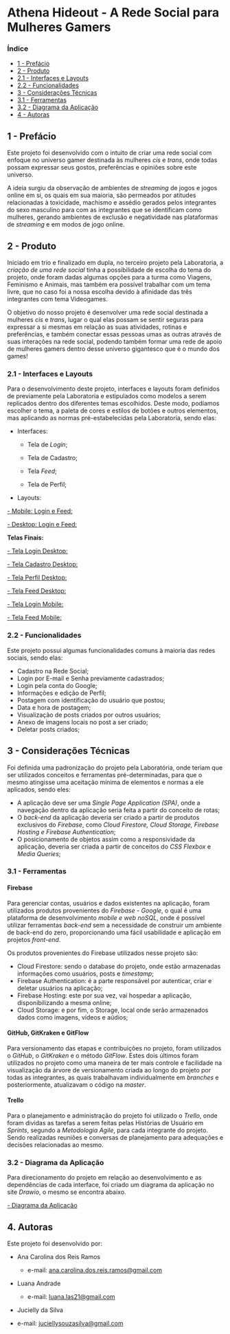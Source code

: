 # Athena Hideout - A Rede Social para Mulheres Gamers


### Índice

* [1 - Prefácio](#1-prefácio)
* [2 - Produto](#2-produto)
 * [2.1 - Interfaces e Layouts](#2.1-interfaces-e-layouts)
 * [2.2 - Funcionalidades](#2.2-funcionalidades)
* [3 - Considerações Técnicas](#3-considerações-técnicas)
 * [3.1 - Ferramentas](#3.1-ferramentas)
 * [3.2 - Diagrama da Aplicação](#3.2-diagrama-da-aplicação)
* [4 - Autoras](#4-autoras)


## 1 - Prefácio

Este projeto foi desenvolvido com o intuito de criar uma rede social com enfoque no 
universo gamer destinada às mulheres *cis* e *trans*, onde todas possam expressar seus gostos, 
preferências e opiniões sobre este universo.

A ideia surgiu da observação de ambientes de *streaming* de jogos e jogos online em si, 
os quais em sua maioria, são permeados por atitudes relacionadas à toxicidade, machismo e 
assédio gerados pelos integrantes do sexo masculino para com as integrantes que se identificam 
como mulheres, gerando ambientes de exclusão e negatividade nas plataformas de *streaming* e 
em modos de jogo online.


## 2 - Produto

Iniciado em trio e finalizado em dupla, no terceiro projeto pela Laboratoria, a *criação de 
uma rede social* tinha a possibilidade de escolha do tema do projeto, onde foram dadas algumas 
opções para a turma como Viagens, Feminismo e Animais, mas também era possível trabalhar com um 
tema livre, que no caso foi a nossa escolha devido à afinidade das três integrantes com tema Videogames.

O objetivo do nosso projeto é desenvolver uma rede social destinada a mulheres *cis* e *trans*, 
lugar o qual elas possam se sentir seguras para expressar a si mesmas em relação as suas atividades, 
rotinas e preferências, e também conectar essas pessoas umas as outras através de suas interações 
na rede social, podendo também formar uma rede de apoio de mulheres gamers dentro desse universo 
gigantesco que é o mundo dos games!

### 2.1 - Interfaces e Layouts

Para o desenvolvimento deste projeto, interfaces e layouts foram definidos de previamente pela 
Laboratoria e estipulados como modelos a serem replicados dentro dos diferentes temas escolhidos. 
Deste modo, podíamos escolher o tema, a paleta de cores e estilos de botões e outros elementos, 
mas aplicando as normas pré-estabelecidas pela Laboratoria, sendo elas:

  * Interfaces:
    - Tela de *Login*;

    - Tela de Cadastro;

    - Tela *Feed*;
    - Tela de Perfil;

  *	Layouts:

  [- Mobile: Login e Feed:](https://user-images.githubusercontent.com/32286663/56174616-ec9f6100-5fb8-11e9-9edb-d5ef7c251d9c.png)

  [- Desktop: Login e Feed:](https://user-images.githubusercontent.com/32286663/56174626-fcb74080-5fb8-11e9-8854-26e8d9c4e25f.png)

  **Telas Finais:**

  [- Tela Login Desktop:]()

  [- Tela Cadastro Desktop:]()

  [- Tela Perfil Desktop:]()

  [- Tela Feed Desktop:]()

  [- Tela Login Mobile:]()

  [- Tela Feed Mobile:]()

### 2.2 - Funcionalidades

Este projeto possui algumas funcionalidades comuns à maioria das redes sociais, sendo elas:

  *	Cadastro na Rede Social;
  *	Login por E-mail e Senha previamente cadastrados;
  *	Login pela conta do Google;
  *	Informações e edição de Perfil;
  *	Postagem com identificação do usuário que postou;
  *	Data e hora de postagem;
  *	Visualização de posts criados por outros usuários;
  *	Anexo de imagens locais no post a ser criado;
  *	Deletar posts criados;


## 3 - Considerações Técnicas

Foi definida uma padronização do projeto pela Laboratória, onde teriam que ser utilizados 
conceitos e ferramentas pré-determinadas, para que o mesmo atingisse uma aceitação mínima 
de elementos e normas a ele aplicados, sendo eles:

  *	A aplicação deve ser uma *Single Page Application (SPA)*, onde a navegação dentro da aplicação 
    seria feita a partir do conceito de rotas;
  *	O *back-end* da aplicação deveria ser criado a partir de produtos exclusivos do *Firebase*, 
    como *Cloud Firestore, Cloud Storage, Firebase Hosting e Firebase Authentication*;
  *	O posicionamento de objetos assim como a responsividade da aplicação, deveria ser criada a 
    partir de conceitos do *CSS Flexbox* e *Media Queries*;

### 3.1 - Ferramentas

#### Firebase

Para gerenciar contas, usuários e dados existentes na aplicação, foram utilizados produtos provenientes 
do *Firebase - Google*, o qual é uma plataforma de desenvolvimento *mobile e web noSQL*, onde é possível 
utilizar ferramentas *back-end* sem a necessidade de construir um ambiente de back-end do zero, proporcionando 
uma fácil usabilidade e aplicação em projetos *front-end*.

Os produtos provenientes do Firebase utilizados nesse projeto são:

 * Cloud Firestore: sendo o database do projeto, onde estão armazenadas informações como usuários, posts e *timestamp*;
 * Firebase Authentication: é a parte responsável por autenticar, criar e deletar usuários na aplicação;
 * Firebase Hosting: este por sua vez, vai hospedar a aplicação, disponibilizando a mesma online;
 * Cloud Storage: e por fim, o Storage, local onde serão armazenados dados como imagens, vídeos e aúdios;


#### GitHub, GitKraken e GitFlow

Para versionamento das etapas e contribuições no projeto, foram utilizados o *GitHub*, o *GitKraken* e o método 
*GitFlow*. Estes dois últimos foram utilizados no projeto como uma maneira de ter mais controle e facilidade na 
visualização da árvore de versionamento criada ao longo do projeto por todas as integrantes, as quais trabalhavam 
individualmente em *branches* e posteriormente, atualizavam o código na *master*.

#### Trello

Para o planejamento e administração do projeto foi utilizado o *Trello*, onde foram dividas as tarefas a serem feitas 
pelas Histórias de Usuário em *Sprints*, segundo a *Metodologia Agile*, para cada integrante do projeto. Sendo realizadas 
reuniões e conversas de planejamento para adequações e decisões relacionadas ao mesmo.

### 3.2 - Diagrama da Aplicação

Para direcionamento do projeto em relação ao desenvolvimento e as dependências de cada interface, foi criado um diagrama 
da aplicação no site *Drawio*, o mesmo se encontra abaixo.

[- Diagrama da Aplicação]()


## 4. Autoras

Este projeto foi desenvolvido por:

* Ana Carolina dos Reis Ramos
  - e-mail: ana.carolina.dos.reis.ramos@gmail.com

* Luana Andrade
  - e-mail: luana.las21@gmail.com

*	Jucielly da Silva

  - e-mail: juciellysouzasilva@gmail.com


